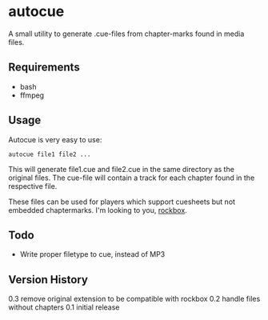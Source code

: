 autocue
=======

A small utility to generate .cue-files from chapter-marks found in media files.


Requirements
-------
* bash
* ffmpeg

Usage
-------

Autocue is very easy to use:

    autocue file1 file2 ...

This will generate file1.cue and file2.cue in the same directory as the original files.
The cue-file will contain a track for each chapter found in the respective file. 

These files can be used for players which support cuesheets but not embedded chaptermarks.
I'm looking to you, [rockbox](http://www.rockbox.org/).


Todo
-------

* Write proper filetype to cue, instead of MP3


Version History
-------

0.3 remove original extension to be compatible with rockbox
0.2 handle files without chapters
0.1 initial release
